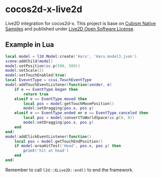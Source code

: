 # cocos2d-x-live2d

Live2D integration for cocos2d-x. This project is base on [Cubism Native Samples](https://github.com/Live2D/CubismNativeSamples) and published under [Live2D Open Software License](http://www.live2d.com/eula/live2d-open-software-license-agreement_en.html).

## Example in Lua

```lua
local model = l2d.Model:create('Haru', 'Haru.model3.json')
scene:addChild(model)
model:setPosition(cc.p(500, 500))
model:setScale(2)
model:setTouchEnabled(true)
local EvevntType = ccui.TouchEventType
model:addTouchEventListener(function(sender, e)
    if e == EventType.began then
        return true
    elseif e == EventType.moved then
        local pos = model:getTouchMovePosition()
        model:setDragging(pos.x, pos.y)
    elseif e == EventType.ended or e == EventType.canceled then
        local pos = model:convertToWorldSpace(cc.p(0, 0))
        model:setDragging(pos.x, pos.y)
    end
end)
model:addClickEventListener(function()
    local pos = model:getTouchEndPosition()
    if model:areaHitTest('Head', pos.x, pos.y) then
        print('hit at head')
    end
end)
```

Remember to call `l2d::XLive2D::end()` to end the framework.
